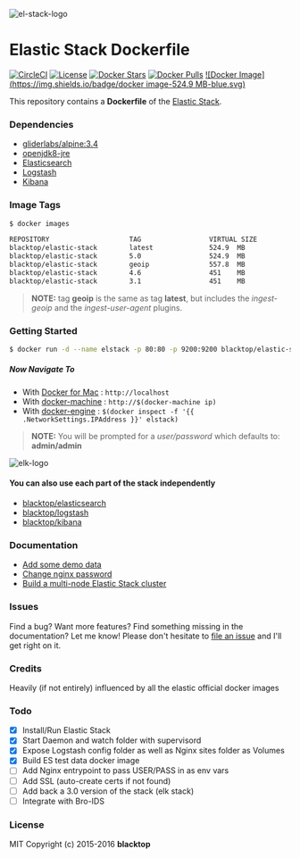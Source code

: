 ![el-stack-logo](https://raw.githubusercontent.com/blacktop/docker-elastic-stack/master/docs/img/el_stack_logo.png)

Elastic Stack Dockerfile
========================

[![CircleCI](https://circleci.com/gh/blacktop/docker-elastic-stack.png?style=shield)](https://circleci.com/gh/blacktop/docker-elastic-stack) [![License](http://img.shields.io/:license-mit-blue.svg)](http://doge.mit-license.org) [![Docker Stars](https://img.shields.io/docker/stars/blacktop/elastic-stack.svg)](https://hub.docker.com/r/blacktop/elastic-stack/) [![Docker Pulls](https://img.shields.io/docker/pulls/blacktop/elastic-stack.svg)](https://hub.docker.com/r/blacktop/elastic-stack/) [![Docker Image](https://img.shields.io/badge/docker image-524.9 MB-blue.svg)](https://hub.docker.com/r/blacktop/elastic-stack/)

This repository contains a **Dockerfile** of the [Elastic Stack](https://www.elastic.co/products).

### Dependencies

-	[gliderlabs/alpine:3.4](https://index.docker.io/_/gliderlabs/alpine/)
-	[openjdk8-jre](https://pkgs.alpinelinux.org/package/v3.4/community/x86_64/openjdk8-jre)
-	[Elasticsearch](https://www.elastic.co/products/elasticsearch)
-	[Logstash](https://www.elastic.co/products/logstash)
-	[Kibana](https://www.elastic.co/products/kibana)

### Image Tags

```bash
$ docker images

REPOSITORY                    TAG                 VIRTUAL SIZE
blacktop/elastic-stack        latest              524.9  MB
blacktop/elastic-stack        5.0                 524.9  MB
blacktop/elastic-stack        geoip               557.8  MB
blacktop/elastic-stack        4.6                 451    MB
blacktop/elastic-stack        3.1                 451    MB
```

> **NOTE:** tag **geoip** is the same as tag **latest**, but includes the *ingest-geoip* and the *ingest-user-agent* plugins.

### Getting Started

```bash
$ docker run -d --name elstack -p 80:80 -p 9200:9200 blacktop/elastic-stack
```

##### Now Navigate To

-	With [Docker for Mac](https://docs.docker.com/engine/installation/mac/) : `http://localhost`
-	With [docker-machine](https://docs.docker.com/machine/) : `http://$(docker-machine ip)`
-	With [docker-engine](https://docker.github.io/engine/installation/) : `$(docker inspect -f '{{ .NetworkSettings.IPAddress }}' elstack)`

> **NOTE:** You will be prompted for a *user/password* which defaults to: **admin/admin**

![elk-logo](https://raw.githubusercontent.com/blacktop/docker-elk/master/docs/img/discover.png)

#### You can also use each part of the stack independently

-	[blacktop/elasticsearch](https://github.com/blacktop/docker-elasticsearch-alpine)
-	[blacktop/logstash](https://github.com/blacktop/docker-logstash-alpine)
-	[blacktop/kibana](https://github.com/blacktop/docker-kibana-alpine)

### Documentation

-	[Add some demo data](docs/add-data.md)
-	[Change nginx password](docs/change-pass.md)
-	[Build a multi-node Elastic Stack cluster](docs/mutil-node.md)

### Issues

Find a bug? Want more features? Find something missing in the documentation? Let me know! Please don't hesitate to [file an issue](https://github.com/blacktop/docker-elastic-stack/issues/new) and I'll get right on it.

### Credits

Heavily (if not entirely) influenced by all the elastic official docker images

### Todo

-	[x] Install/Run Elastic Stack
-	[x] Start Daemon and watch folder with supervisord
-	[x] Expose Logstash config folder as well as Nginx sites folder as Volumes
-	[x] Build ES test data docker image
-	[ ] Add Nginx entrypoint to pass USER/PASS in as env vars
-	[ ] Add SSL (auto-create certs if not found)
-	[ ] Add back a 3.0 version of the stack (elk stack)
-	[ ] Integrate with Bro-IDS

### License

MIT Copyright (c) 2015-2016 **blacktop**
